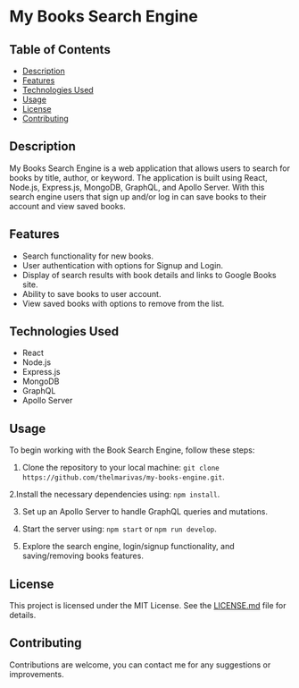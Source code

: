 # My Books Search Engine

## Table of Contents

- [Description](#description)
- [Features](#features)
- [Technologies Used](#technologies-used)
- [Usage](#usage)
- [License](#license)
- [Contributing](#contributing)

## Description

My Books Search Engine is a web application that allows users to search for books by title, author, or keyword. The application is built using React, Node.js, Express.js, MongoDB, GraphQL, and Apollo Server. With this search engine users that sign up and/or log in can save books to their account and view saved books. 

## Features

- Search functionality for new books.
- User authentication with options for Signup and Login.
- Display of search results with book details and links to Google Books site.
- Ability to save books to user account.
- View saved books with options to remove from the list.

## Technologies Used

- React
- Node.js
- Express.js
- MongoDB
- GraphQL
- Apollo Server

## Usage

To begin working with the Book Search Engine, follow these steps:

1. Clone the repository to your local machine: `git clone https://github.com/thelmarivas/my-books-engine.git`.

2.Install the necessary dependencies using: `npm install`.

3. Set up an Apollo Server to handle GraphQL queries and mutations.

4. Start the server using: `npm start` or `npm run develop`.

5. Explore the search engine, login/signup functionality, and saving/removing books features.


## License

This project is licensed under the MIT License. See the [LICENSE.md](./LICENSE) file for details.

## Contributing

Contributions are welcome, you can contact me for any suggestions or improvements.